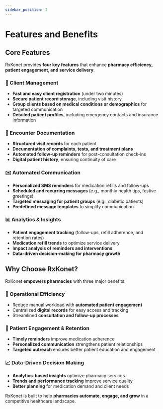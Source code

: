 ```yaml
---
sidebar_position: 2
---
```


# Features and Benefits

## Core Features  

RxKonet provides **four key features** that enhance **pharmacy efficiency, patient engagement, and service delivery**.

### 📝 Client Management  
- **Fast and easy client registration** (under two minutes)  
- **Secure patient record storage**, including visit history  
- **Group clients based on medical conditions or demographics** for targeted communication  
- **Detailed patient profiles**, including emergency contacts and insurance information  

### 📂 Encounter Documentation  
- **Structured visit records** for each patient  
- **Documentation of complaints, tests, and treatment plans**  
- **Automated follow-up reminders** for post-consultation check-ins  
- **Digital patient history**, ensuring continuity of care  

### ✉️ Automated Communication  
- **Personalized SMS reminders** for medication refills and follow-ups  
- **Scheduled and recurring messages** (e.g., monthly health tips, festive greetings)  
- **Targeted messaging for patient groups** (e.g., diabetic patients)  
- **Predefined message templates** to simplify communication  

### 📊 Analytics & Insights  
- **Patient engagement tracking** (follow-ups, refill adherence, and retention rates)  
- **Medication refill trends** to optimize service delivery  
- **Impact analysis of reminders and interventions**  
- **Data-driven decision-making for pharmacy growth**  

## Why Choose RxKonet?  

RxKonet **empowers pharmacies** with three major benefits:

### 🎯 Operational Efficiency  
- Reduce manual workload with **automated patient engagement**  
- Centralized **digital records** for easy access and tracking  
- Streamlined **consultation and follow-up processes**  

### 💪 Patient Engagement & Retention  
- **Timely reminders** improve medication adherence  
- **Personalized communication** strengthens patient relationships  
- **Targeted outreach** ensures better patient education and engagement  

### 📈 Data-Driven Decision Making  
- **Analytics-based insights** optimize pharmacy services  
- **Trends and performance tracking** improve service quality  
- **Better planning** for medication demand and client needs  

RxKonet is built to help **pharmacies automate, engage, and grow** in a competitive healthcare landscape.
